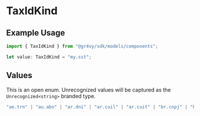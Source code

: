 # TaxIdKind

## Example Usage

```typescript
import { TaxIdKind } from "@gr4vy/sdk/models/components";

let value: TaxIdKind = "my.sst";
```

## Values

This is an open enum. Unrecognized values will be captured as the `Unrecognized<string>` branded type.

```typescript
"ae.trn" | "au.abn" | "ar.dni" | "ar.cuil" | "ar.cuit" | "br.cnpj" | "br.cpf" | "ca.bn" | "ca.gst_hst" | "ca.pst_bc" | "ca.pst_mb" | "ca.pst_sk" | "ca.qst" | "ch.vat" | "cl.tin" | "co.itin" | "co.nit" | "es.cif" | "eu.vat" | "gb.vat" | "hk.br" | "id.nik" | "id.npwp" | "in.gst" | "in.pan" | "jp.cn" | "jp.rn" | "kr.brn" | "li.uid" | "mx.curp" | "mx.rfc" | "my.frp" | "my.itn" | "my.nric" | "my.sst" | "no.vat" | "nz.gst" | "pe.ruc" | "ph.tin" | "ru.inn" | "ru.kpp" | "sa.vat" | "sg.gst" | "sg.uen" | "th.id" | "th.vat" | "tw.vat" | "us.ein" | "za.vat" | "bo.ci" | "uy.rut" | "uy.ci" | Unrecognized<string>
```